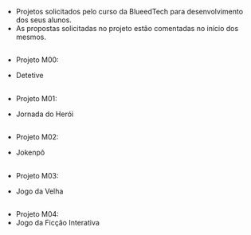 - Projetos solicitados pelo curso da BlueedTech para desenvolvimento dos seus alunos.
- As propostas solicitadas no projeto estão comentadas no início dos mesmos.

##

- Projeto M00:

- Detetive

##

- Projeto M01:

- Jornada do Herói

##

- Projeto M02:

- Jokenpô

##

- Projeto M03:

- Jogo da Velha

##

- Projeto M04:
- Jogo da Ficção Interativa

##
